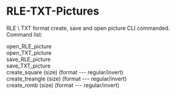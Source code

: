 # RLE-TXT-Pictures

RLE \ TXT format create, save and open picture CLI commanded.<br />
Command list:<br />

 open_RLE_picture<br />
 open_TXT_picture<br />
 save_RLE_picture<br />
 save_TXT_picture<br />
 create_square    (size)  (format --- regular/invert)<br />
 create_treangle  (size)  (format --- regular/invert)<br />
 create_romb      (size)  (format --- regular/invert)<br />
